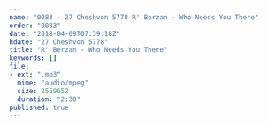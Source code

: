 ```yaml
---
name: "0083 - 27 Cheshvon 5778 R' Berzan - Who Needs You There"
order: "0083"
date: "2018-04-09T07:39:18Z"
hdate: "27 Cheshvon 5778"
title: "R' Berzan - Who Needs You There"
keywords: []
file:
- ext: ".mp3"
  mime: "audio/mpeg"
  size: 2559652
  duration: "2:30"
published: true
---
```


